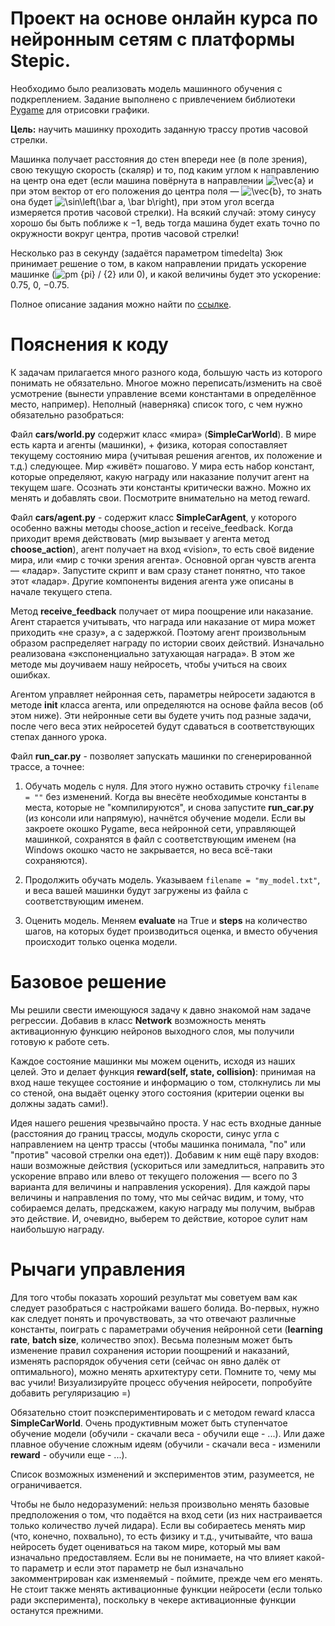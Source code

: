 # Проект на основе онлайн курса по нейронным сетям с платформы Stepic.

Необходимо было реализовать модель машинного обучения с подкреплением. Задание выполнено с привлечением библиотеки [Pygame](http://www.pygame.org/download.shtml) для отрисовки графики. 

**Цель:** научить машинку проходить заданную трассу против часовой стрелки.

Машинка получает расстояния до стен впереди нее (в поле зрения), свою текущую скорость (скаляр) и то, под каким углом к направлению на центр она едет (если машина повёрнута в направлении ![\vec{a}](http://www.sciweavers.org/upload/Tex2Img_1555005884/render.png) и при этом вектор от его положения до центра поля — ![\vec{b}](http://www.sciweavers.org/upload/Tex2Img_1555006103/render.png), то знать она будет ![\sin\left(\bar a, \bar b\right)](http://www.sciweavers.org/upload/Tex2Img_1555006986/render.png), при этом угол всегда измеряется против часовой стрелки). На всякий случай: этому синусу хорошо бы быть поближе к −1, ведь тогда машина будет ехать точно по окружности вокруг центра, против часовой стрелки!


Несколько раз в секунду (задаётся параметром timedelta) Зюк принимает решение о том, в каком направлении придать ускорение машинке (![pm {pi} / {2}](http://www.sciweavers.org/upload/Tex2Img_1555006853/render.png) или 0), и какой величины будет это ускорение: 0.75, 0, −0.75.

Полное описание задания можно найти по [ссылке](https://stepik.org/lesson/21780/step/1?unit=5198).

# Пояснения к коду

К задачам прилагается много разного кода, большую часть из которого понимать не обязательно. Многое можно переписать/изменить на своё усмотрение (вынести управление всеми константами в определённое место, например). Неполный (наверняка) список того, с чем нужно обязательно разобраться:

Файл **cars/world.py** содержит класс «мира» (**SimpleCarWorld**). В мире есть карта и агенты (машинки), + физика, которая сопоставляет текущему состоянию мира (учитывая решения агентов, их положение и т.д.) следующее. Мир «живёт» пошагово. У мира есть набор констант, которые определяют, какую награду или наказание получит агент на текущем шаге. Осознать эти константы критически важно. Можно их менять и добавлять свои. Посмотрите внимательно на метод reward.

Файл **cars/agent.py** -  содержит класс **SimpleCarAgent**, у которого особенно важны методы choose_action и receive_feedback. Когда приходит время действовать (мир вызывает у агента метод **choose_action**), агент получает на вход «vision», то есть своё видение мира, или «мир с точки зрения агента». Основной орган чувств агента — «ладар». Запустите скрипт и вам сразу станет понятно, что такое этот «ладар». Другие компоненты видения агента уже описаны в начале текущего степа.

Метод **receive_feedback** получает от мира поощрение или наказание. Агент старается учитывать, что награда или наказание от мира может приходить «не сразу», а с задержкой. Поэтому агент произвольным образом распределяет награду по истории своих действий. Изначально реализована «экспоненциально затухающая награда». В этом же методе мы доучиваем нашу нейросеть, чтобы учиться на своих ошибках.

Агентом управляет нейронная сеть, параметры нейросети задаются в методе __init__ класса агента, или определяются на основе файла весов (об этом ниже). Эти нейронные сети вы будете учить под разные задачи, после чего веса этих нейросетей будут сдаваться в соответствующих степах данного урока.

Файл **run_car.py** - позволяет запускать машинки по сгенерированной трассе, а точнее:

1) Обучать модель с нуля. Для этого нужно оставить строчку `filename = ""` без изменений. Когда вы внесёте необходимые константы в места, которые не "компилируются", и снова запустите **run_car.py** (из консоли или напрямую), начнётся обучение модели. Если вы закроете окошко Pygame, веса нейронной сети, управляющей машинкой, сохранятся в файл с соответствующим именем (на Windows окошко часто не закрывается, но веса всё-таки сохраняются).

2) Продолжить обучать модель. Указываем `filename = "my_model.txt"`, и веса вашей машинки будут загружены из файла с соответствующим именем.

3) Оценить модель. Меняем **evaluate** на True и **steps** на количество шагов, на которых будет производиться оценка, и вместо обучения происходит только оценка модели.

# Базовое решение

Мы решили свести имеющуюся задачу к давно знакомой нам задаче регрессии. Добавив в класс **Network** возможность менять активационную функцию нейронов выходного слоя, мы получили готовую к работе сеть. 

Каждое состояние машинки мы можем оценить, исходя из наших целей. Это и делает функция **reward(self, state, collision)**: принимая на вход наше текущее состояние и информацию о том, столкнулись ли мы со стеной, она выдаёт оценку этого состояния (критерии оценки вы должны задать сами!).

Идея нашего решения чрезвычайно проста. У нас есть входные данные (расстояния до границ трассы, модуль скорости, синус угла с направлением на центр трассы (чтобы машинка понимала, "по" или "против" часовой стрелки она едет)). Добавим к ним ещё пару входов: наши возможные действия (ускориться или замедлиться, направить это ускорение вправо или влево от текущего положения — всего по 3 варианта для величины и направления ускорения). Для каждой пары величины и направления по тому, что мы сейчас видим, и тому, что собираемся делать, предскажем, какую награду мы получим, выбрав это действие. И, очевидно, выберем то действие, которое сулит нам наибольшую награду.


# Рычаги управления

Для того чтобы показать хороший результат мы советуем вам как следует разобраться с настройками вашего болида. Во-первых, нужно как следует понять и прочувствовать, за что отвечают различные константы, поиграть с параметрами обучения нейронной сети (**learning rate**, **batch size**, количество эпох). Весьма полезным может быть изменение правил сохранения истории поощрений и наказаний, изменять распорядок обучения сети (сейчас он явно далёк от оптимального), можно менять архитектуру сети. Помните то, чему мы вас учили! Визуализируйте процесс обучения нейросети, попробуйте добавить регуляризацию =)

Обязательно стоит поэкспериментировать и с методом reward класса **SimpleCarWorld**. Очень продуктивным может быть ступенчатое обучение модели (обучили - скачали веса - обучили еще - ...). Или даже плавное обучение сложным идеям (обучили - скачали веса - изменили **reward** - обучили еще - ...). 

Список возможных изменений и экспериментов этим, разумеется, не ограничивается.

Чтобы не было недоразумений: нельзя произвольно менять базовые предположения о том, что подаётся на вход сети (из них настраивается только количество лучей лидара). Если вы собираетесь менять мир (что, конечно, похвально), то есть физику и т.д., учитывайте, что ваша нейросеть будет оцениваться на таком мире, который мы вам изначально предоставляем. Если вы не понимаете, на что влияет какой-то параметр и если этот параметр не был изначально закомментрирован как изменяемый - поймите, прежде чем его менять. Не стоит также менять активационные функции нейросети (если только ради эксперимента), поскольку в чекере активационные функции останутся прежними.
